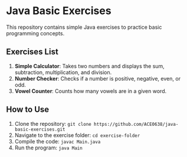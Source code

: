 # Java Basic Exercises

This repository contains simple Java exercises to practice basic programming concepts.

## Exercises List

1. **Simple Calculator**: Takes two numbers and displays the sum, subtraction, multiplication, and division.
2. **Number Checker**: Checks if a number is positive, negative, even, or odd.
3. **Vowel Counter**: Counts how many vowels are in a given word.

## How to Use

1. Clone the repository: `git clone https://github.com/ACE0638/java-basic-exercises.git`
2. Navigate to the exercise folder: `cd exercise-folder`
3. Compile the code: `javac Main.java`
4. Run the program: `java Main`

